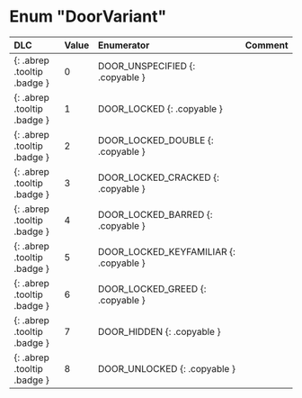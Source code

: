 # Enum "DoorVariant"
|DLC|Value|Enumerator|Comment|
|:--|:--|:--|:--|
|[ ](#){: .abrep .tooltip .badge }|0 |DOOR_UNSPECIFIED {: .copyable } |  | 
|[ ](#){: .abrep .tooltip .badge }|1 |DOOR_LOCKED {: .copyable } |  | 
|[ ](#){: .abrep .tooltip .badge }|2 |DOOR_LOCKED_DOUBLE {: .copyable } |  | 
|[ ](#){: .abrep .tooltip .badge }|3 |DOOR_LOCKED_CRACKED {: .copyable } |  | 
|[ ](#){: .abrep .tooltip .badge }|4 |DOOR_LOCKED_BARRED {: .copyable } |  | 
|[ ](#){: .abrep .tooltip .badge }|5 |DOOR_LOCKED_KEYFAMILIAR {: .copyable } |  | 
|[ ](#){: .abrep .tooltip .badge }|6 |DOOR_LOCKED_GREED {: .copyable } |  | 
|[ ](#){: .abrep .tooltip .badge }|7 |DOOR_HIDDEN {: .copyable } |  | 
|[ ](#){: .abrep .tooltip .badge }|8 |DOOR_UNLOCKED {: .copyable } |  | 